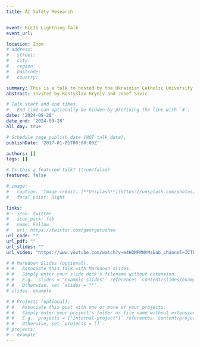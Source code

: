 ```yaml
---
title: AI Safety Research


event: ELLIS Lightning Talk
event_url: 

location: Zoom
# address:
#   street: 
#   city: 
#   region: 
#   postcode:
#   country: 

summary: This is a talk to hosted by the Ukrainian Catholic University in Lviv as part of the ELLIS Lightning Talks
abstract: Invited by Rostyslav Hryniv and Josef Sivic

# Talk start and end times.
#   End time can optionally be hidden by prefixing the line with `#`.
date: '2024-09-28'
date_end: '2024-09-28'
all_day: true

# Schedule page publish date (NOT talk date).
publishDate: '2017-01-01T00:00:00Z'

authors: []
tags: []

# Is this a featured talk? (true/false)
featured: false

# image:
#   caption: 'Image credit: [**Unsplash**](https://unsplash.com/photos/bzdhc5b3Bxs)'
#   focal_point: Right

links:
# - icon: twitter
#   icon_pack: fab
#   name: Follow
#   url: https://twitter.com/georgecushen
url_code: ""
url_pdf: ""
url_slides: ""
url_video: "https://www.youtube.com/watch?v=e4HQMPMNVMs&ab_channel=ICTERIConference"

# # Markdown Slides (optional).
# #   Associate this talk with Markdown slides.
# #   Simply enter your slide deck's filename without extension.
# #   E.g. `slides = "example-slides"` references `content/slides/example-slides.md`.
# #   Otherwise, set `slides = ""`.
# slides: example

# # Projects (optional).
# #   Associate this post with one or more of your projects.
# #   Simply enter your project's folder or file name without extension.
# #   E.g. `projects = ["internal-project"]` references `content/project/deep-learning/index.md`.
# #   Otherwise, set `projects = []`.
# projects:
# - example
---
```

